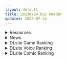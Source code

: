 ```yaml
---
layout: default
title: 20230724 RSS Reader
updated: 2023-07-24
---
```


<details class='content-parent'>
<summary>
Resources
</summary>
<details class='content-child'>
<summary>
<span class='rss-title'> [ピンクパイナップル] キミはやさしく寝取られる THE ANIMATION 第4巻 </span> <a class='rss-link' href='https://www.hacg.sbs/wp/96878.html' target='_blank'>&nbsp;</a>
<div class='rss-published'> 🕛 20230723 15:02:26</div>
</summary>
HG茶川黄毛NTR系列第3集，女主和大哥玩了多次后，开始配合大哥拍片赚钱了。 N &#8230; <a href="https://www.hacg.sbs/wp/96878.html">继续阅读 <span class="meta-nav">&#8594;</span></a>
</details>
<details class='content-child'>
<summary>
<span class='rss-title'> [steam官中][RJ171858][ミルフィーユ/ぷちミルフィーユ]极煌战姬Misteletear(BlazingAngel Mistletear) </span> <a class='rss-link' href='https://gmgard.com/gm123109' target='_blank'>&nbsp;</a>
<div class='rss-published'> 🕛 20230723 13:02:21</div>
</summary>
<img src="https://static.gmgard.us/Images/upload/21184230102491077.jpg" /><br /><p>让人入迷的横板过关动作游戏。变身女主使用多彩的必杀技和爽快的连击打倒袭来的各种怪人和怪物，并想办法从怪人手中解救妹妹！</p>
</details>
<details class='content-child'>
<summary>
<span class='rss-title'> [无修正][未知字幕组][バニラ] めい・King エピソード 1-4 </span> <a class='rss-link' href='https://gmgard.com/gm123112' target='_blank'>&nbsp;</a>
<div class='rss-published'> 🕛 20230723 12:05:51</div>
</summary>
<img src="https://iili.io/HQIL2Q2.gif" /><br /><p>男主救了公主 为了表达谢意 男主当上了驸马后补之一 并赏给了男主一座城镇 让他做领导人 但是国王又加了条件 让这座城市5年变得繁荣昌盛 不然就收回这座城镇的控制权+驸马候选人</p>
</details>
<details class='content-child'>
<summary>
<span class='rss-title'> [黑猫汉化][RJ154958][Lilith]対魔忍ユキカゼ2 重翻版[PC+安卓][1.4G] </span> <a class='rss-link' href='https://gmgard.com/gm123111' target='_blank'>&nbsp;</a>
<div class='rss-published'> 🕛 20230723 08:14:21</div>
</summary>
<img src="https://static.gmgard.us/Images/upload/12767231423178190.jpg" /><br /><p>今天给大家带来一款新汉化的游戏</p>
</details>

</details>
<details class='content-parent'>
<summary>
News
</summary>

</details>
<details class='content-parent'>
<summary>
DLsite Game Ranking
</summary>
<details class='content-child'>
<summary>
<span class='rss-title'> 護身術道場 秘密のNTRレッスン [WAKUWAKU] </span> <a class='rss-link' href='https://www.dlsite.com/maniax/work/=/product_id/RJ01053661.html' target='_blank'>&nbsp;</a>
<div class='rss-published'> 🕛 20230724 13:09:34</div>
</summary>
<img src ="http://img.dlsite.jp/modpub/images2/work/doujin/RJ01054000/RJ01053661_img_main.jpg"/><br/>これはシミュレーション系のエロゲーで、ユーモアな要素が盛り込まれています。
</details>
<details class='content-child'>
<summary>
<span class='rss-title'> セイントギアフォース [メタモルフォーゼ] </span> <a class='rss-link' href='https://www.dlsite.com/maniax/work/=/product_id/RJ01002988.html' target='_blank'>&nbsp;</a>
<div class='rss-published'> 🕛 20230724 13:09:34</div>
</summary>
<img src ="http://img.dlsite.jp/modpub/images2/work/doujin/RJ01003000/RJ01002988_img_main.jpg"/><br/>闘中にセクハラされて犯される!戦闘エロ特化RPG!!
</details>
<details class='content-child'>
<summary>
<span class='rss-title'> Handyman Legend ハンディマン・レジェンド [超真剣Studio] </span> <a class='rss-link' href='https://www.dlsite.com/maniax/work/=/product_id/RJ01036146.html' target='_blank'>&nbsp;</a>
<div class='rss-published'> 🕛 20230724 13:09:34</div>
</summary>
<img src ="http://img.dlsite.jp/modpub/images2/work/doujin/RJ01037000/RJ01036146_img_main.jpg"/><br/>君はスマートフォンアプリで案件を受注しているハンディマンです。 お客様の家にある様々な問題を解決し、時には他の問題も「解決」してあげる...
</details>
<details class='content-child'>
<summary>
<span class='rss-title'> 穢神楽～Aikagura～ [アンホリクリエイション] </span> <a class='rss-link' href='https://www.dlsite.com/maniax/work/=/product_id/RJ01064183.html' target='_blank'>&nbsp;</a>
<div class='rss-published'> 🕛 20230724 13:09:34</div>
</summary>
<img src ="http://img.dlsite.jp/modpub/images2/work/doujin/RJ01065000/RJ01064183_img_main.jpg"/><br/>巫女風の退魔師があやかしの巣窟に挑む!負けたら凌辱!本格的横スクロール和風剣戟アクションゲーム!
</details>
<details class='content-child'>
<summary>
<span class='rss-title'> 1room -家出少女- [パルティア教団] </span> <a class='rss-link' href='https://www.dlsite.com/maniax/work/=/product_id/RJ228027.html' target='_blank'>&nbsp;</a>
<div class='rss-published'> 🕛 20230724 13:09:34</div>
</summary>
<img src ="http://img.dlsite.jp/modpub/images2/work/doujin/RJ229000/RJ228027_img_main.jpg"/><br/>家出少女に癒やされる、同棲生活シミュレーション
</details>

</details>
<details class='content-parent'>
<summary>
DLsite Voice Ranking
</summary>
<details class='content-child'>
<summary>
<span class='rss-title'> 【⚠️7/27まで期間限定イラスト付】甘やかし上手で癒してくれる同棲お姉ちゃん。【癒しおま◯こ×添い寝えっち】 [桃色みんと] </span> <a class='rss-link' href='https://www.dlsite.com/maniax/work/=/product_id/RJ01065779.html' target='_blank'>&nbsp;</a>
<div class='rss-published'> 🕛 20230724 13:09:36</div>
</summary>
<img src ="http://img.dlsite.jp/modpub/images2/work/doujin/RJ01066000/RJ01065779_img_main.jpg"/><br/>貴方を溺愛して止まないエッチなお姉ちゃんに密着され、ひたすら甘やかし添い寝で囁きおま◯こをされたい…。「君だけの甘トロ溺愛おまんこで...おかしくなっちゃえ...♪」甘えん坊の貴方を小さい頃からお世話してくれるドスケベなお姉ちゃん。大きなおっぱいに包まれる贅沢なぬくぬくオマ◯コ性活を始めてみませんか?
</details>
<details class='content-child'>
<summary>
<span class='rss-title'> [简中字幕版]【低声X骑士X憋不住的喘息声】堕落的骑士团长!本来应该只是训练的,却真的干上了 [密音色] </span> <a class='rss-link' href='https://www.dlsite.com/maniax/work/=/product_id/RJ01051854.html' target='_blank'>&nbsp;</a>
<div class='rss-published'> 🕛 20230724 13:09:36</div>
</summary>
<img src ="http://img.dlsite.jp/modpub/images2/work/doujin/RJ01052000/RJ01051854_img_main.jpg"/><br/>【低声X骑士X憋不住的喘息声】用你鸡鸡把强壮的女骑士团长征服
</details>
<details class='content-child'>
<summary>
<span class='rss-title'> 【心痛抉擇】女友還是辣妹,應該怎麼選呢～【中文音聲】 [Night Story 夜來聲聆] </span> <a class='rss-link' href='https://www.dlsite.com/maniax/work/=/product_id/RJ01074820.html' target='_blank'>&nbsp;</a>
<div class='rss-published'> 🕛 20230724 13:09:36</div>
</summary>
<img src ="http://img.dlsite.jp/modpub/images2/work/doujin/RJ01075000/RJ01074820_img_main.jpg"/><br/>姿瑜是跟你在一起快8年的青梅竹馬女友,你們的感情融洽,但她不知道其實你會偷偷背著她外遇。外遇對象詩婷無論外表還是愛愛技巧方面都很對你胃口。然而某一次約炮的時候,詩婷竟突然跟你告白……相處八年的感情,送到嘴邊的辣妹,你會怎麼選呢?
</details>
<details class='content-child'>
<summary>
<span class='rss-title'> いつも余裕たっぷりの井上先輩は、実はアナルがクソ弱い [DLsite × AliosArvin] </span> <a class='rss-link' href='https://www.dlsite.com/maniax/work/=/product_id/RJ01053787.html' target='_blank'>&nbsp;</a>
<div class='rss-published'> 🕛 20230724 13:09:36</div>
</summary>
<img src ="http://img.dlsite.jp/modpub/images2/work/doujin/RJ01054000/RJ01053787_img_main.jpg"/><br/>ところどころSっぽいアリス先輩ですが、 とある間違いから、あなたの前で、あなた以外誰にも見せたことのない『弱点』を晒してしまい――!?
</details>
<details class='content-child'>
<summary>
<span class='rss-title'> 坊ちゃまに寝取られ堕ちる人妻メイド [スイカ熟成保証委員会] </span> <a class='rss-link' href='https://www.dlsite.com/maniax/work/=/product_id/RJ378488.html' target='_blank'>&nbsp;</a>
<div class='rss-published'> 🕛 20230724 13:09:36</div>
</summary>
<img src ="http://img.dlsite.jp/modpub/images2/work/doujin/RJ379000/RJ378488_img_main.jpg"/><br/>無知を装い坊ちゃまが夫を想う一途な人妻メイドを、騙して、ハメて、薬漬けで調教する.
</details>

</details>
<details class='content-parent'>
<summary>
DLsite Comic Ranking
</summary>
<details class='content-child'>
<summary>
<span class='rss-title'> 寄生されてHなエイリアンにされちゃう娘の話 Alien's Egg 「Abandoned Ship」 [Heno2] </span> <a class='rss-link' href='https://www.dlsite.com/maniax/work/=/product_id/RJ01053011.html' target='_blank'>&nbsp;</a>
<div class='rss-published'> 🕛 20230724 13:09:39</div>
</summary>
<img src ="http://img.dlsite.jp/modpub/images2/work/doujin/RJ01054000/RJ01053011_img_main.jpg"/><br/>寄生されてHなエイリアンにされちゃう娘たちの話。寄生・異形化・悪堕ちアリの成人向け漫画です。
</details>
<details class='content-child'>
<summary>
<span class='rss-title'> 女子校の性欲処理係として編入した男子生徒による記録 [あのんの大洪水伝説] </span> <a class='rss-link' href='https://www.dlsite.com/maniax/work/=/product_id/RJ439801.html' target='_blank'>&nbsp;</a>
<div class='rss-published'> 🕛 20230724 13:09:39</div>
</summary>
<img src ="http://img.dlsite.jp/modpub/images2/work/doujin/RJ440000/RJ439801_img_main.jpg"/><br/>これは女子校でただ一人の男子である『性欲処理係』のあなたと 欲求不満なドスケベ女子達との濃厚変態プレイの記録である──… 女子校に編入させられたあなたを待っていたのは、思春期でムラムラが止まらない女の子たちとの淫らな日々!?溜まりに溜まった性欲とこじれまくった性癖を解放すべく、 あの手この手であなたに変態プレイを求めてくる彼女達… ド淫乱なニオイフェチ女子に囲まれた、スケベ過ぎる学園性活!
</details>
<details class='content-child'>
<summary>
<span class='rss-title'> 平凡JKとふしぎなおクスリ [Yumemi Dream Land] </span> <a class='rss-link' href='https://www.dlsite.com/maniax/work/=/product_id/RJ01072394.html' target='_blank'>&nbsp;</a>
<div class='rss-published'> 🕛 20230724 13:09:39</div>
</summary>
<img src ="http://img.dlsite.jp/modpub/images2/work/doujin/RJ01073000/RJ01072394_img_main.jpg"/><br/>クラスの人気者に誘われて、カラオケに行った平凡なJKミキ。気が付けば、2つの穴の処女が奪われていて……。
</details>
<details class='content-child'>
<summary>
<span class='rss-title'> 退魔師の淫堕-相馬日奈編(3) [New World] </span> <a class='rss-link' href='https://www.dlsite.com/maniax/work/=/product_id/RJ01079411.html' target='_blank'>&nbsp;</a>
<div class='rss-published'> 🕛 20230724 13:09:39</div>
</summary>
<img src ="http://img.dlsite.jp/modpub/images2/work/doujin/RJ01080000/RJ01079411_img_main.jpg"/><br/>少女退魔師の末路、私が知らないところで、幼馴染は見知らぬ人と変わった
</details>
<details class='content-child'>
<summary>
<span class='rss-title'> 女装少年ヒーローのキミが女体化してモブ♀戦闘員に堕ちる漫画-邪淫TS洗脳トランス・モブ・セントーイン!- [やせうまロール] </span> <a class='rss-link' href='https://www.dlsite.com/maniax/work/=/product_id/RJ01038460.html' target='_blank'>&nbsp;</a>
<div class='rss-published'> 🕛 20230724 13:09:39</div>
</summary>
<img src ="http://img.dlsite.jp/modpub/images2/work/doujin/RJ01039000/RJ01038460_img_main.jpg"/><br/>TSし、肉欲に狂い、ラバースーツの女戦闘員に堕ちる!代替の効く惨めなモブ戦闘員に堕ちていく様をネットリ33Pで描きました。悪堕ちしたいMのアナタも、悪堕ちを楽しみたいSのアナタもどうぞ!全編ぴっちりスーツ!
</details>

</details>
